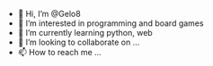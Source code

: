 - 👋 Hi, I’m @Gelo8
- 👀 I’m interested in programming and board games
- 🌱 I’m currently learning python, web
- 💞️ I’m looking to collaborate on ...
- 📫 How to reach me ...

<!---
Gelo8/Gelo8 is a ✨ special ✨ repository because its `README.md` (this file) appears on your GitHub profile.
You can click the Preview link to take a look at your changes.
--->
